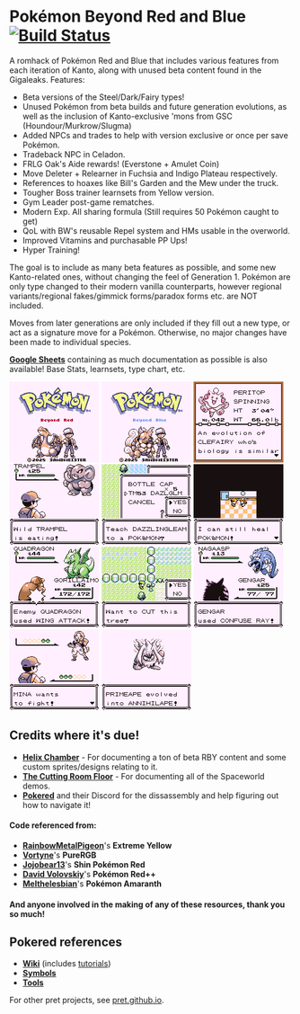 # Pokémon Beyond Red and Blue [![Build Status][ci-badge]][ci]

A romhack of Pokémon Red and Blue that includes various features from each iteration of Kanto, along with unused beta content found in the Gigaleaks.
Features:
- Beta versions of the Steel/Dark/Fairy types!
- Unused Pokémon from beta builds and future generation evolutions, as well as the inclusion of Kanto-exclusive 'mons from GSC (Houndour/Murkrow/Slugma)
- Added NPCs and trades to help with version exclusive or once per save Pokémon.
- Tradeback NPC in Celadon.
- FRLG Oak's Aide rewards! (Everstone + Amulet Coin)
- Move Deleter + Relearner in Fuchsia and Indigo Plateau respectively.
- References to hoaxes like Bill's Garden and the Mew under the truck.
- Tougher Boss trainer learnsets from Yellow version.
- Gym Leader post-game rematches.
- Modern Exp. All sharing formula (Still requires 50 Pokémon caught to get)
- QoL with BW's reusable Repel system and HMs usable in the overworld.
- Improved Vitamins and purchasable PP Ups!
- Hyper Training!

The goal is to include as many beta features as possible, and some new Kanto-related ones, without changing the feel of Generation 1.
Pokémon are only type changed to their modern vanilla counterparts, however regional variants/regional fakes/gimmick forms/paradox forms etc. are NOT included.

Moves from later generations are only included if they fill out a new type, or act as a signature move for a Pokémon. Otherwise, no major changes have been made to individual species.

[**Google Sheets**](https://docs.google.com/spreadsheets/d/1M3bosRwThGeiIzk041AlRherJHYMNcCBpjoqek_yNrA/edit?usp=sharing) containing as much documentation as possible is also available! Base Stats, learnsets, type chart, etc.

![alt text](https://github.com/Sandingo/beyondrb/blob/master/screenshots/bgb00001.bmp) ![alt text](https://github.com/Sandingo/beyondrb/blob/master/screenshots/bgb00002.bmp) ![alt text](https://github.com/Sandingo/beyondrb/blob/master/screenshots/bgb00005.bmp) ![alt text](https://github.com/Sandingo/beyondrb/blob/master/screenshots/bgb00007.bmp) ![alt text](https://github.com/Sandingo/beyondrb/blob/master/screenshots/bgb00010.bmp) ![alt text](https://github.com/Sandingo/beyondrb/blob/master/screenshots/bgb00011.bmp) ![alt text](https://github.com/Sandingo/beyondrb/blob/master/screenshots/bgb00013.bmp) ![alt text](https://github.com/Sandingo/beyondrb/blob/master/screenshots/bgb00014.bmp) ![alt text](https://github.com/Sandingo/beyondrb/blob/master/screenshots/bgb00016.bmp) ![alt text](https://github.com/Sandingo/beyondrb/blob/master/screenshots/bgb00017.bmp) ![alt text](https://github.com/Sandingo/beyondrb/blob/master/screenshots/bgb00018.bmp)

## Credits where it's due!
- [**Helix Chamber**](https://helixchamber.com) - For documenting a ton of beta RBY content and some custom sprites/designs relating to it.
- [**The Cutting Room Floor**](https://tcrf.net/The_Cutting_Room_Floor/) - For documenting all of the Spaceworld demos.
- [**Pokered**](https://github.com/pret/pokered) and their Discord for the dissassembly and help figuring out how to navigate it!
#### Code referenced from:
- [**RainbowMetalPigeon**](https://github.com/RainbowMetalPigeon/ExtremeYellow)'s **Extreme Yellow**
- [**Vortyne**](https://github.com/Vortyne/pureRGB)'s **PureRGB**
- [**Jojobear13**](https://github.com/jojobear13/shinpokered)'s **Shin Pokémon Red**
- [**David Volovskiy**](https://gitlab.com/devolov/rpp_v3_fork)'s **Pokémon Red++**
- [**Melthelesbian**](https://github.com/melthelesbian/poke-amaranth)'s **Pokémon Amaranth**
#### And anyone involved in the making of any of these resources, thank you so much!
  
## Pokered references

- [**Wiki**][wiki] (includes [tutorials][tutorials])
- [**Symbols**][symbols]
- [**Tools**][tools]

For other pret projects, see [pret.github.io](https://pret.github.io/).

[wiki]: https://github.com/pret/pokered/wiki
[tutorials]: https://github.com/pret/pokered/wiki/Tutorials
[symbols]: https://github.com/pret/pokered/tree/symbols
[tools]: https://github.com/pret/gb-asm-tools
[ci]: https://github.com/pret/pokered/actions
[ci-badge]: https://github.com/pret/pokered/actions/workflows/main.yml/badge.svg
